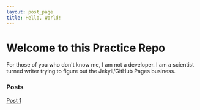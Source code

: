 ```yaml
---
layout: post_page
title: Hello, World!
---
```

# Welcome to this Practice Repo

For those of you who don't know me, I am not a developer. I am a scientist turned writer trying to figure out the Jekyll/GitHub Pages business. 

### Posts

 [Post 1](https://github.com/LHeffner/lheff/blob/gh-pages/_posts/2013-04-04-secondpost.md)
